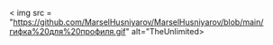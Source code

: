 < img src = "https://github.com/MarselHusniyarov/MarselHusniyarov/blob/main/гифка%20для%20профиля.gif" alt="TheUnlimited> 
